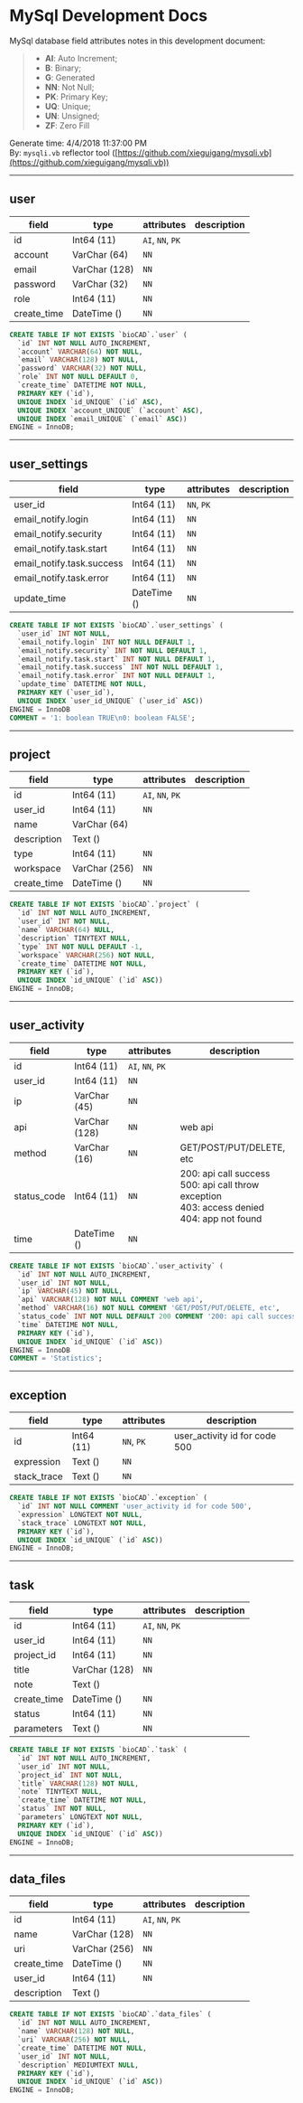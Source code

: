 # MySql Development Docs #

MySql database field attributes notes in this development document:

> + **AI**: Auto Increment;
> + **B**:  Binary;
> + **G**:  Generated
> + **NN**: Not Null;
> + **PK**: Primary Key;
> + **UQ**: Unique;
> + **UN**: Unsigned;
> + **ZF**: Zero Fill

Generate time: 4/4/2018 11:37:00 PM<br />
By: ``mysqli.vb`` reflector tool ([https://github.com/xieguigang/mysqli.vb](https://github.com/xieguigang/mysqli.vb))

<div style="page-break-after: always;"></div>

***

## user



|field|type|attributes|description|
|-----|----|----------|-----------|
|id|Int64 (11)|``AI``, ``NN``, ``PK``||
|account|VarChar (64)|``NN``||
|email|VarChar (128)|``NN``||
|password|VarChar (32)|``NN``||
|role|Int64 (11)|``NN``||
|create_time|DateTime ()|``NN``||

```SQL
CREATE TABLE IF NOT EXISTS `bioCAD`.`user` (
  `id` INT NOT NULL AUTO_INCREMENT,
  `account` VARCHAR(64) NOT NULL,
  `email` VARCHAR(128) NOT NULL,
  `password` VARCHAR(32) NOT NULL,
  `role` INT NOT NULL DEFAULT 0,
  `create_time` DATETIME NOT NULL,
  PRIMARY KEY (`id`),
  UNIQUE INDEX `id_UNIQUE` (`id` ASC),
  UNIQUE INDEX `account_UNIQUE` (`account` ASC),
  UNIQUE INDEX `email_UNIQUE` (`email` ASC))
ENGINE = InnoDB;
```


<div style="page-break-after: always;"></div>

***

## user_settings



|field|type|attributes|description|
|-----|----|----------|-----------|
|user_id|Int64 (11)|``NN``, ``PK``||
|email_notify.login|Int64 (11)|``NN``||
|email_notify.security|Int64 (11)|``NN``||
|email_notify.task.start|Int64 (11)|``NN``||
|email_notify.task.success|Int64 (11)|``NN``||
|email_notify.task.error|Int64 (11)|``NN``||
|update_time|DateTime ()|``NN``||

```SQL
CREATE TABLE IF NOT EXISTS `bioCAD`.`user_settings` (
  `user_id` INT NOT NULL,
  `email_notify.login` INT NOT NULL DEFAULT 1,
  `email_notify.security` INT NOT NULL DEFAULT 1,
  `email_notify.task.start` INT NOT NULL DEFAULT 1,
  `email_notify.task.success` INT NOT NULL DEFAULT 1,
  `email_notify.task.error` INT NOT NULL DEFAULT 1,
  `update_time` DATETIME NOT NULL,
  PRIMARY KEY (`user_id`),
  UNIQUE INDEX `user_id_UNIQUE` (`user_id` ASC))
ENGINE = InnoDB
COMMENT = '1: boolean TRUE\n0: boolean FALSE';
```


<div style="page-break-after: always;"></div>

***

## project



|field|type|attributes|description|
|-----|----|----------|-----------|
|id|Int64 (11)|``AI``, ``NN``, ``PK``||
|user_id|Int64 (11)|``NN``||
|name|VarChar (64)|||
|description|Text ()|||
|type|Int64 (11)|``NN``||
|workspace|VarChar (256)|``NN``||
|create_time|DateTime ()|``NN``||

```SQL
CREATE TABLE IF NOT EXISTS `bioCAD`.`project` (
  `id` INT NOT NULL AUTO_INCREMENT,
  `user_id` INT NOT NULL,
  `name` VARCHAR(64) NULL,
  `description` TINYTEXT NULL,
  `type` INT NOT NULL DEFAULT -1,
  `workspace` VARCHAR(256) NOT NULL,
  `create_time` DATETIME NOT NULL,
  PRIMARY KEY (`id`),
  UNIQUE INDEX `id_UNIQUE` (`id` ASC))
ENGINE = InnoDB;
```


<div style="page-break-after: always;"></div>

***

## user_activity



|field|type|attributes|description|
|-----|----|----------|-----------|
|id|Int64 (11)|``AI``, ``NN``, ``PK``||
|user_id|Int64 (11)|``NN``||
|ip|VarChar (45)|``NN``||
|api|VarChar (128)|``NN``|web api|
|method|VarChar (16)|``NN``|GET/POST/PUT/DELETE, etc|
|status_code|Int64 (11)|``NN``|200: api call success<br />500: api call throw exception<br />403: access denied<br />404: app not found|
|time|DateTime ()|``NN``||

```SQL
CREATE TABLE IF NOT EXISTS `bioCAD`.`user_activity` (
  `id` INT NOT NULL AUTO_INCREMENT,
  `user_id` INT NOT NULL,
  `ip` VARCHAR(45) NOT NULL,
  `api` VARCHAR(128) NOT NULL COMMENT 'web api',
  `method` VARCHAR(16) NOT NULL COMMENT 'GET/POST/PUT/DELETE, etc',
  `status_code` INT NOT NULL DEFAULT 200 COMMENT '200: api call success\n500: api call throw exception\n403: access denied\n404: app not found',
  `time` DATETIME NOT NULL,
  PRIMARY KEY (`id`),
  UNIQUE INDEX `id_UNIQUE` (`id` ASC))
ENGINE = InnoDB
COMMENT = 'Statistics';
```


<div style="page-break-after: always;"></div>

***

## exception



|field|type|attributes|description|
|-----|----|----------|-----------|
|id|Int64 (11)|``NN``, ``PK``|user_activity id for code 500|
|expression|Text ()|``NN``||
|stack_trace|Text ()|``NN``||

```SQL
CREATE TABLE IF NOT EXISTS `bioCAD`.`exception` (
  `id` INT NOT NULL COMMENT 'user_activity id for code 500',
  `expression` LONGTEXT NOT NULL,
  `stack_trace` LONGTEXT NOT NULL,
  PRIMARY KEY (`id`),
  UNIQUE INDEX `id_UNIQUE` (`id` ASC))
ENGINE = InnoDB;
```


<div style="page-break-after: always;"></div>

***

## task



|field|type|attributes|description|
|-----|----|----------|-----------|
|id|Int64 (11)|``AI``, ``NN``, ``PK``||
|user_id|Int64 (11)|``NN``||
|project_id|Int64 (11)|``NN``||
|title|VarChar (128)|``NN``||
|note|Text ()|||
|create_time|DateTime ()|``NN``||
|status|Int64 (11)|``NN``||
|parameters|Text ()|``NN``||

```SQL
CREATE TABLE IF NOT EXISTS `bioCAD`.`task` (
  `id` INT NOT NULL AUTO_INCREMENT,
  `user_id` INT NOT NULL,
  `project_id` INT NOT NULL,
  `title` VARCHAR(128) NOT NULL,
  `note` TINYTEXT NULL,
  `create_time` DATETIME NOT NULL,
  `status` INT NOT NULL,
  `parameters` LONGTEXT NOT NULL,
  PRIMARY KEY (`id`),
  UNIQUE INDEX `id_UNIQUE` (`id` ASC))
ENGINE = InnoDB;
```


<div style="page-break-after: always;"></div>

***

## data_files



|field|type|attributes|description|
|-----|----|----------|-----------|
|id|Int64 (11)|``AI``, ``NN``, ``PK``||
|name|VarChar (128)|``NN``||
|uri|VarChar (256)|``NN``||
|create_time|DateTime ()|``NN``||
|user_id|Int64 (11)|``NN``||
|description|Text ()|||

```SQL
CREATE TABLE IF NOT EXISTS `bioCAD`.`data_files` (
  `id` INT NOT NULL AUTO_INCREMENT,
  `name` VARCHAR(128) NOT NULL,
  `uri` VARCHAR(256) NOT NULL,
  `create_time` DATETIME NOT NULL,
  `user_id` INT NOT NULL,
  `description` MEDIUMTEXT NULL,
  PRIMARY KEY (`id`),
  UNIQUE INDEX `id_UNIQUE` (`id` ASC))
ENGINE = InnoDB;
```


<div style="page-break-after: always;"></div>





